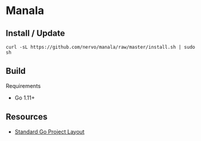# Manala

## Install / Update

```
curl -sL https://github.com/nervo/manala/raw/master/install.sh | sudo sh
```

## Build

Requirements

* Go 1.11+

## Resources

* [Standard Go Project Layout](https://github.com/golang-standards/project-layout)